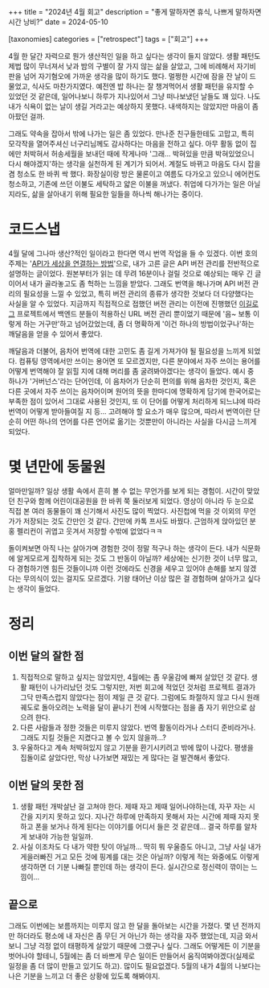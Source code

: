 +++
title = "2024년 4월 회고"
description = "좋게 말하자면 휴식, 나쁘게 말하자면 시간 낭비?"
date = 2024-05-10

[taxonomies]
categories = ["retrospect"]
tags = ["회고"]
+++

4월 한 달간 자력으로 뭔가 생산적인 일을 하고 싶다는 생각이 들지 않았다. 생활 패턴도 제법 많이 무너져서 낮과 밤의 구별이 잘 가지 않는 삶을 살았고, 그에 비례해서 자기비판을 넘어 자기혐오에 가까운 생각을 많이 하기도 했다. 멀쩡한 시간에 잠을 잔 날이 드물었고, 식사도 마찬가지였다. 예전엔 밥 하나는 잘 챙겨먹어서 생활 패턴을 유지할 수 있었던 것 같은데, 일어나보니 하루가 지나있어서 그냥 떠나보냈던 날들도 꽤 있다. 나도 내가 식욕이 없는 날이 생길 거라고는 예상하지 못했다. 내색하지는 않았지만 마음이 좀 아팠던 걸까.

그래도 약속을 잡아서 밖에 나가는 일은 좀 있었다. 만나준 친구들한테도 고맙고, 특히 모각작을 열어주셔신 너구리님께도 감사하다는 마음을 전하고 싶다. 아무 활동 없이 집에만 처박혀서 허송세월을 보내던 때에 작게나마 '그래... 박혀있을 만큼 박혀있었으니 다시 해야겠지'하는 생각을 실천하게 된 계기가 되어서. 계절도 바뀌고 마음도 다시 잡을 겸 청소도 한 바퀴 싹 했다. 화장실이랑 방은 물론이고 여름도 다가오고 있으니 에어컨도 청소하고, 기존에 쓰던 이불도 세탁하고 얇은 이불을 꺼냈다. 취업에 다가가는 일은 아닐지라도, 삶을 살아내기 위해 필요한 일들을 하나씩 해나가는 중이다.

<!-- more -->

# 코드스냅
4월 달에 그나마 생산?적인 일이라고 한다면 역시 번역 작업을 들 수 있겠다. 이번 호의 주제는 '[API가 세상을 연결하는 방법](https://codesnapmag.hashnode.dev/api)'으로, 내가 고른 글은 API 버전 관리를 전반적으로 설명하는 글이었다. 원본부터가 읽는 데 무려 16분이나 걸릴 것으로 예상되는 매우 긴 글이어서 내가 골라놓고도 좀 헉하는 느낌을 받았다. 그래도 번역을 해나가며 API 버전 관리의 필요성을 느낄 수 있었고, 특히 버전 관리의 종류가 생각한 것보다 더 다양했다는 사실을 알 수 있었다. 지금까지 직접적으로 접했던 버전 관리는 이전에 진행했던 [이길로그](https://github.com/Kernel360/f1-Yigil) 프로젝트에서 백엔드 분들이 적용하신 URL 버전 관리 뿐이었기 때문에 '음~ 보통 이렇게 하는 거구만'하고 넘어갔었는데, 좀 더 명확하게 '이건 하나의 방법이었구나'하는 깨달음을 얻을 수 있어서 좋았다.

깨달음과 더불어, 음차어 번역에 대한 고민도 좀 길게 가져가야 될 필요성을 느끼게 되었다. 컴퓨팅 영역에서만 쓰이는 용어면 또 모르겠지만, 다른 분야에서 자주 쓰이는 용어를 어떻게 번역해야 잘 읽힐 지에 대해 머리를 좀 굴려봐야겠다는 생각이 들었다. 예시 중 하나가 '거버넌스'라는 단어인데, 이 음차어가 단순히 편의를 위해 음차한 것인지, 혹은 다른 곳에서 자주 쓰이는 음차어이며 원어의 뜻을 한마디에 명확하게 담기에 한국어로는 부족한 점이 있어서 그대로 사용된 것인지, 또 이 단어를 어떻게 처리하게 되느냐에 따라 번역이 어떻게 받아들여질 지 등... 고려해야 할 요소가 매우 많으며, 따라서 번역이란 단순히 어떤 하나의 언어를 다른 언어로 옮기는 것뿐만이 아니라는 사실을 다시금 느끼게 되었다.

# 몇 년만에 동물원
얼마만일까? 일상 생활 속에서 흔히 볼 수 없는 무언가를 보게 되는 경험이. 시간이 맞았던 친구와 함께 어린이대공원을 한 바퀴 쭉 둘러보게 되었다. 영상이 아니라 두 눈으로 직접 본 여러 동물들이 꽤 신기해서 사진도 많이 찍었다. 사진첩에 먹을 것 이외의 무언가가 저장되는 것도 간만인 것 같다. 간만에 카톡 프사도 바꿨다. 근엄하게 앉아있던 분홍 펠리컨이 귀엽고 웃겨서 저장할 수밖에 없었다ㅋㅋ

돌이켜보면 아직 나는 살아가며 경험한 것이 정말 적구나 하는 생각이 든다. 내가 식문화에 알게모르게 집착하게 되는 것도 그 반동이 아닐까? 세상에는 신기한 것이 너무 많고, 다 경험하기엔 힘든 것들이니까 이런 것에라도 신경을 세우고 있어야 손해를 보지 않겠다는 무의식이 있는 걸지도 모르겠다. 기왕 태어난 이상 많은 걸 경험하며 살아가고 싶다는 생각이 들었다.

# 정리
## 이번 달의 잘한 점
1. 직접적으로 말하고 싶지는 않았지만, 4월에는 좀 우울감에 빠져 살았던 것 같다. 생활 패턴이 나가리났던 것도 그렇지만, 저번 회고에 적었던 것처럼 프로젝트 결과가 그닥 만족스럽지 않았다는 점이 제일 큰 것 같다. 그럼에도 좌절하지 않고 다시 원래 궤도로 돌아오려는 노력을 달이 끝나기 전에 시작했다는 점을 좀 자기 위안으로 삼으려 한다.
2. 다른 사람들과 정한 것들은 미루지 않았다. 번역 활동이라거나 스터디 준비라거나. 그래도 지킬 것들은 지켰다고 볼 수 있지 않을까...?
3. 우울하다고 계속 처박혀있지 않고 기분을 환기시키려고 밖에 많이 나갔다. 평생을 집돌이로 살았다만, 막상 나가보면 재밌는 게 많다는 걸 발견해서 좋았다.

## 이번 달의 못한 점
1. 생활 패턴 개박살난 걸 고쳐야 한다. 제때 자고 제때 일어나야하는데, 자꾸 자는 시간을 지키지 못하고 있다. 지나간 하루에 만족하지 못해서 자는 시간에 제때 자지 못하고 폰을 보거나 하게 된다는 이야기를 어디서 들은 것 같은데... 결국 하루를 알차게 보내야 가능한 일일까.
2. 사실 이조차도 다 내가 약한 탓이 아닐까... 딱히 뭐 우울증도 아니고, 그냥 사실 내가 게을러빠진 거고 모든 것에 핑계를 대는 것은 아닐까? 이렇게 적는 와중에도 이렇게 생각하면 더 기분 나빠질 뿐인데 하는 생각이 든다. 실시간으로 정신력이 깎이는 느낌이...

## 끝으로
그래도 이번에는 보름까지는 미루지 않고 한 달을 돌아보는 시간을 가졌다. 몇 년 전까지만 하더라도 평소에 내 자신은 좀 무딘 거 아닌가 하는 생각을 자주 했었는데, 지금 와서 보니 그냥 걱정 없이 태평하게 살았기 때문에 그랬구나 싶다. 그래도 어떻게든 이 기분을 벗어나야 할테니, 5월에는 좀 더 바쁘게 무슨 일이든 만들어서 움직여봐야겠다(실제로 일정을 좀 더 많이 만들고 있기도 하고). 많이도 필요없겠다. 5월의 내가 4월의 나보다는 나은 기분을 느끼고 더 좋은 상황에 있도록 해봐야지.